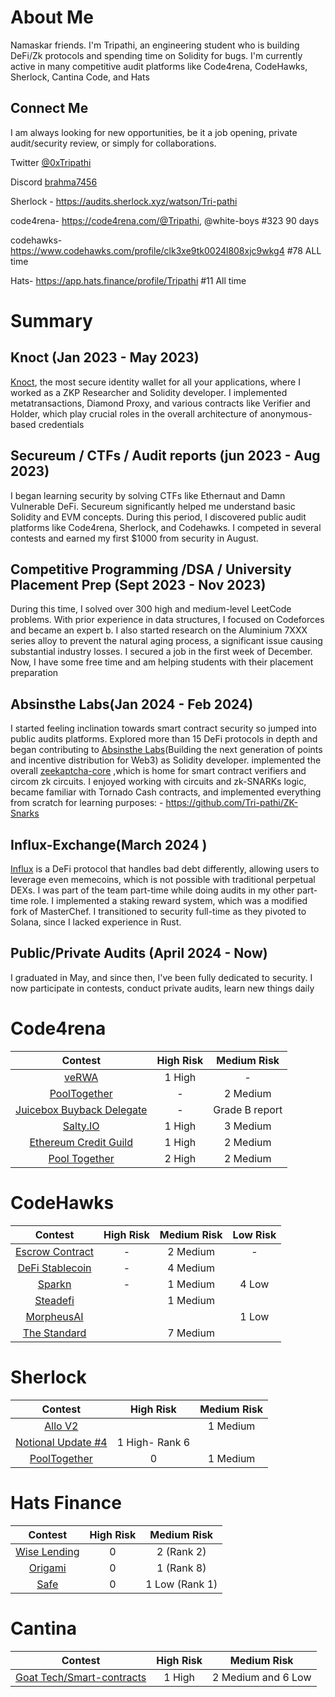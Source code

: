 # About Me

Namaskar friends. I'm Tripathi, an engineering student who is building DeFi/Zk protocols and spending time on Solidity for bugs. I'm currently active in many competitive audit platforms like Code4rena, CodeHawks, Sherlock, Cantina Code, and Hats

## Connect Me


I am always looking for new opportunities, be it a job opening, private audit/security review, or simply for collaborations. 

Twitter  [@0xTripathi](https://twitter.com/0xTripathi)

Discord [brahma7456]()

Sherlock - https://audits.sherlock.xyz/watson/Tri-pathi 

code4rena- https://code4rena.com/@Tripathi, @white-boys #323 90 days

codehawks- https://www.codehawks.com/profile/clk3xe9tk0024l808xjc9wkg4 #78 ALL time

Hats- https://app.hats.finance/profile/Tripathi  #11 All time


# Summary

## Knoct (Jan 2023 - May 2023)

[Knoct](https://www.knoct.in/), the most secure identity wallet for all your applications, where I worked as a ZKP Researcher and Solidity developer. I implemented metatransactions, Diamond Proxy, and various contracts like Verifier and Holder, which play crucial roles in the overall architecture of anonymous-based credentials

## Secureum / CTFs / Audit reports (jun 2023 - Aug 2023)

I began learning security by solving CTFs like Ethernaut and Damn Vulnerable DeFi. Secureum significantly helped me understand basic Solidity and EVM concepts. During this period, I discovered public audit platforms like Code4rena, Sherlock, and Codehawks. I competed in several contests and earned my first $1000 from security in August.

## Competitive Programming /DSA / University Placement Prep (Sept 2023 - Nov 2023)

During this time, I solved over 300 high and medium-level LeetCode problems. With prior experience in data structures, I focused on Codeforces and became an expert b. I also started research on the Aluminium 7XXX series alloy to prevent the natural aging process, a significant issue causing substantial industry losses. I secured a job in the first week of December. Now, I have some free time and am helping students with their placement preparation

## Absinsthe Labs(Jan 2024 - Feb 2024)

I started feeling inclination towards smart contract security so jumped into public audits platforms. Explored more than 15 DeFi protocols in depth and began contributing to [Absinsthe Labs](https://x.com/absinthe_labs?ref_src=twsrc%5Egoogle%7Ctwcamp%5Eserp%7Ctwgr%5Eauthor)(Building the next generation of points and incentive distribution for Web3) as Solidity developer. implemented the overall [zeekaptcha-core](https://github.com/AbsintheLabs/zeekaptcha-core) ,which is home for smart contract verifiers and circom zk circuits. I enjoyed working with circuits and zk-SNARKs logic, became familiar with Tornado Cash contracts, and implemented everything from scratch for learning purposes: - https://github.com/Tri-pathi/ZK-Snarks

## Influx-Exchange(March 2024 )

[Influx](https://docs.influx.exchange/) is a DeFi protocol that handles bad debt differently, allowing users to leverage even memecoins, which is not possible with traditional perpetual DEXs. I was part of the team part-time while doing audits in my other part-time role. I implemented a staking reward system, which was a modified fork of MasterChef. I transitioned to security full-time as they pivoted to Solana, since I lacked experience in Rust.

## Public/Private Audits (April 2024 - Now)

I graduated in May, and since then, I've been fully dedicated to security. I now participate in contests, conduct private audits, learn new things daily





# Code4rena

| Contest | High Risk | Medium Risk 
|:--:|:--:|:--:|
| [veRWA](https://code4rena.com/audits/2023-08-verwa) | 1 High | - |
| [PoolTogether](https://code4rena.com/audits/2023-07-pooltogether) | - | 2 Medium |
| [Juicebox Buyback Delegate](https://code4rena.com/audits/2023-05-juicebox-buyback-delegate) | - | Grade B report | 
| [Salty.IO](https://code4rena.com/audits/2024-01-saltyio#top) | 1 High | 3 Medium | 
| [Ethereum Credit Guild](https://code4rena.com/audits/2023-12-ethereum-credit-guild#top) | 1 High | 2 Medium |
| [Pool Together](https://code4rena.com/audits/2024-03-pooltogether#top) | 2 High | 2 Medium | 



# CodeHawks

| Contest | High Risk | Medium Risk | Low Risk |
|:--:|:--:|:--:|:--:|
| [Escrow Contract](https://www.codehawks.com/contests/cljyfxlc40003jq082s0wemya) | - | 2 Medium | -| 
| [DeFi Stablecoin](https://www.codehawks.com/contests/cljx3b9390009liqwuedkn0m0) | - | 4 Medium |
| [Sparkn](https://www.codehawks.com/contests/cllcnja1h0001lc08z7w0orxx) | - | 1 Medium | 4 Low
| [Steadefi](https://www.codehawks.com/contests/clo38mm260001la08daw5cbuf) |  | 1 Medium | 
| [MorpheusAI](https://www.codehawks.com/contests/clrzgrole0007xtsq0gfdw8if) |  |  | 1 Low
| [The Standard](https://www.codehawks.com/contests/clql6lvyu0001mnje1xpqcuvl) |  | 7 Medium |  | 

# Sherlock

| Contest | High Risk | Medium Risk 
|:--:|:--:|:--:|
| [Allo V2](https://audits.sherlock.xyz/contests/109) |  | 1 Medium |
| [Notional Update #4](https://audits.sherlock.xyz/contests/119) | 1 High- Rank 6  |  | 
| [PoolTogether](https://audits.sherlock.xyz/contests/225)| 0 | 1 Medium

# Hats Finance

| Contest | High Risk | Medium Risk 
|:--:|:--:|:--:|
| [Wise Lending](https://app.hats.finance/audit-competitions/wise-lending-0xa2ca45d6e249641e595d50d1d9c69c9e3cd22573/leaderboard) | 0 |  2  (Rank 2)
| [Origami](https://app.hats.finance/audit-competitions/origami-0x998f1b716a5022be026ca6b919c0ddf45ca31abd/leaderboard) | 0 | 1 (Rank 8)
| [Safe](https://app.hats.finance/audit-competitions/safe-0x2909fdefd24a1ced675cb1444918fa766d76bdac/rewards) |0| 1 Low (Rank 1)

# Cantina

| Contest | High Risk | Medium Risk 
|:--:|:--:|:--:|
|[Goat Tech/Smart-contracts](https://cantina.xyz/u/Tripathi) | 1 High | 2 Medium and 6 Low